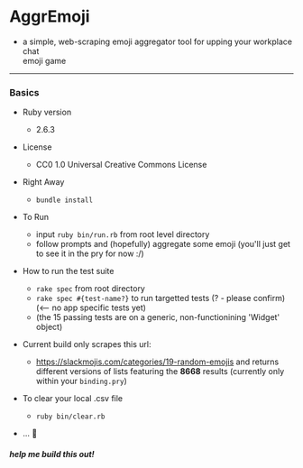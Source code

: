# AggrEmoji
  - a simple, web-scraping emoji aggregator tool for upping your workplace chat    
    emoji game

----------

### Basics
* Ruby version
  - 2.6.3

* License
  - CC0 1.0 Universal Creative Commons License
  
* Right Away
  - `bundle install`
  
* To Run
  - input `ruby bin/run.rb` from root level directory
  - follow prompts and (hopefully) aggregate some emoji (you'll just get to see it in the pry for now :/)

* How to run the test suite
  - `rake spec` from root directory
  - `rake spec #{test-name?}` to run targetted tests (? - please confirm) (<-- no app specific tests yet)
  - (the 15 passing tests are on a generic, non-functionining 'Widget' object)
  
* Current build only scrapes this url:
  -  https://slackmojis.com/categories/19-random-emojis
   and returns different versions of lists featuring the **8668** results (currently only within your `binding.pry`)
   
* To clear your local .csv file
  - `ruby bin/clear.rb`

* ... 🤠
##### help me build this out!
